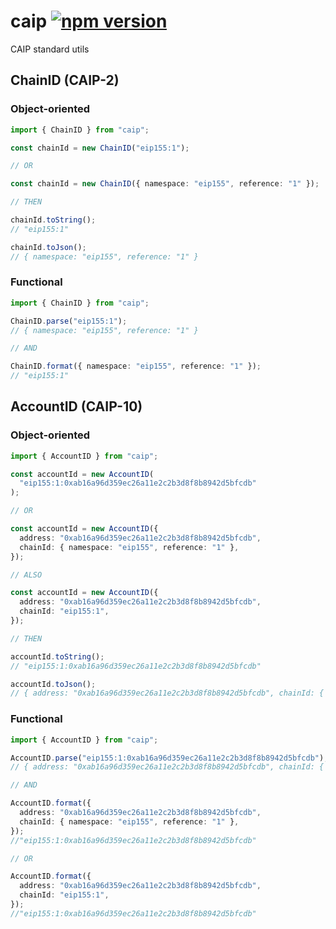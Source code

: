 # caip [![npm version](https://badge.fury.io/js/caip.svg)](https://badge.fury.io/js/caip)

CAIP standard utils

## ChainID (CAIP-2)

### Object-oriented

```typescript
import { ChainID } from "caip";

const chainId = new ChainID("eip155:1");

// OR

const chainId = new ChainID({ namespace: "eip155", reference: "1" });

// THEN

chainId.toString();
// "eip155:1"

chainId.toJson();
// { namespace: "eip155", reference: "1" }
```

### Functional

```typescript
import { ChainID } from "caip";

ChainID.parse("eip155:1");
// { namespace: "eip155", reference: "1" }

// AND

ChainID.format({ namespace: "eip155", reference: "1" });
// "eip155:1"
```

## AccountID (CAIP-10)

### Object-oriented

```typescript
import { AccountID } from "caip";

const accountId = new AccountID(
  "eip155:1:0xab16a96d359ec26a11e2c2b3d8f8b8942d5bfcdb"
);

// OR

const accountId = new AccountID({
  address: "0xab16a96d359ec26a11e2c2b3d8f8b8942d5bfcdb",
  chainId: { namespace: "eip155", reference: "1" },
});

// ALSO

const accountId = new AccountID({
  address: "0xab16a96d359ec26a11e2c2b3d8f8b8942d5bfcdb",
  chainId: "eip155:1",
});

// THEN

accountId.toString();
// "eip155:1:0xab16a96d359ec26a11e2c2b3d8f8b8942d5bfcdb"

accountId.toJson();
// { address: "0xab16a96d359ec26a11e2c2b3d8f8b8942d5bfcdb", chainId: { namespace: "eip155", reference: "1" } }
```

### Functional

```typescript
import { AccountID } from "caip";

AccountID.parse("eip155:1:0xab16a96d359ec26a11e2c2b3d8f8b8942d5bfcdb");
// { address: "0xab16a96d359ec26a11e2c2b3d8f8b8942d5bfcdb", chainId: { namespace: "eip155", reference: "1" } }

// AND

AccountID.format({
  address: "0xab16a96d359ec26a11e2c2b3d8f8b8942d5bfcdb",
  chainId: { namespace: "eip155", reference: "1" },
});
//"eip155:1:0xab16a96d359ec26a11e2c2b3d8f8b8942d5bfcdb"

// OR

AccountID.format({
  address: "0xab16a96d359ec26a11e2c2b3d8f8b8942d5bfcdb",
  chainId: "eip155:1",
});
//"eip155:1:0xab16a96d359ec26a11e2c2b3d8f8b8942d5bfcdb"
```
